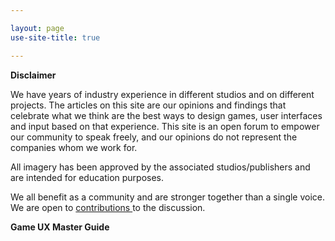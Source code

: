 ```yaml
---

layout: page
use-site-title: true

---
```


**Disclaimer**

We have years of industry experience in different studios and on different projects. The articles on this site are our opinions and findings that celebrate what we think are the best ways to design games, user interfaces and input based on that experience. This site is an open forum to empower our community to speak freely, and our opinions do not represent the companies whom we work for.

All imagery has been approved by the associated studios/publishers and are intended for education purposes.

We all benefit as a community and are stronger together than a single voice.
We are open to <a href="https://leesteg.github.io/privatebebo/Community/"> contributions </a> to the discussion.

**Game UX Master Guide**
